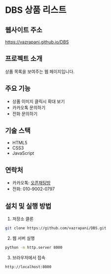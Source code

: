 # DBS 상품 리스트

## 웹사이트 주소
https://vazrapani.github.io/DBS

## 프로젝트 소개
상품 목록을 보여주는 웹 페이지입니다.

## 주요 기능
- 상품 이미지 클릭시 확대 보기
- 카카오톡 문의하기
- 전화 문의하기

## 기술 스택
- HTML5
- CSS3
- JavaScript

## 연락처
- 카카오톡: [오픈채팅방](https://open.kakao.com/o/shaHxdsh)
- 전화: 010-9002-0797

## 설치 및 실행 방법
1. 저장소 클론
```bash
git clone https://github.com/vazrapani/DBS.git
```

2. 웹 서버 실행
```bash
python -m http.server 8000
```

3. 브라우저에서 접속
```
http://localhost:8000
``` 